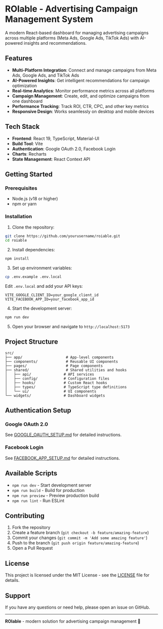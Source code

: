 # ROIable - Advertising Campaign Management System

A modern React-based dashboard for managing advertising campaigns across multiple platforms (Meta Ads, Google Ads, TikTok Ads) with AI-powered insights and recommendations.

## Features

- **Multi-Platform Integration**: Connect and manage campaigns from Meta Ads, Google Ads, and TikTok Ads
- **AI-Powered Insights**: Get intelligent recommendations for campaign optimization
- **Real-time Analytics**: Monitor performance metrics across all platforms
- **Campaign Management**: Create, edit, and optimize campaigns from one dashboard
- **Performance Tracking**: Track ROI, CTR, CPC, and other key metrics
- **Responsive Design**: Works seamlessly on desktop and mobile devices

## Tech Stack

- **Frontend**: React 19, TypeScript, Material-UI
- **Build Tool**: Vite
- **Authentication**: Google OAuth 2.0, Facebook Login
- **Charts**: Recharts
- **State Management**: React Context API

## Getting Started

### Prerequisites

- Node.js (v18 or higher)
- npm or yarn

### Installation

1. Clone the repository:
```bash
git clone https://github.com/yourusername/roiable.git
cd roiable
```

2. Install dependencies:
```bash
npm install
```

3. Set up environment variables:
```bash
cp .env.example .env.local
```

Edit `.env.local` and add your API keys:
```
VITE_GOOGLE_CLIENT_ID=your_google_client_id
VITE_FACEBOOK_APP_ID=your_facebook_app_id
```

4. Start the development server:
```bash
npm run dev
```

5. Open your browser and navigate to `http://localhost:5173`

## Project Structure

```
src/
├── app/                    # App-level components
├── components/             # Reusable UI components
├── pages/                  # Page components
├── shared/                 # Shared utilities and hooks
│   ├── api/               # API services
│   ├── config/            # Configuration files
│   ├── hooks/             # Custom React hooks
│   ├── types/             # TypeScript type definitions
│   └── ui/                # UI components
└── widgets/               # Dashboard widgets
```

## Authentication Setup

### Google OAuth 2.0
See [GOOGLE_OAUTH_SETUP.md](./GOOGLE_OAUTH_SETUP.md) for detailed instructions.

### Facebook Login
See [FACEBOOK_APP_SETUP.md](./FACEBOOK_APP_SETUP.md) for detailed instructions.

## Available Scripts

- `npm run dev` - Start development server
- `npm run build` - Build for production
- `npm run preview` - Preview production build
- `npm run lint` - Run ESLint

## Contributing

1. Fork the repository
2. Create a feature branch (`git checkout -b feature/amazing-feature`)
3. Commit your changes (`git commit -m 'Add some amazing feature'`)
4. Push to the branch (`git push origin feature/amazing-feature`)
5. Open a Pull Request

## License

This project is licensed under the MIT License - see the [LICENSE](LICENSE) file for details.

## Support

If you have any questions or need help, please open an issue on GitHub.

---

**ROIable** - modern solution for advertising campaign management 🚀 